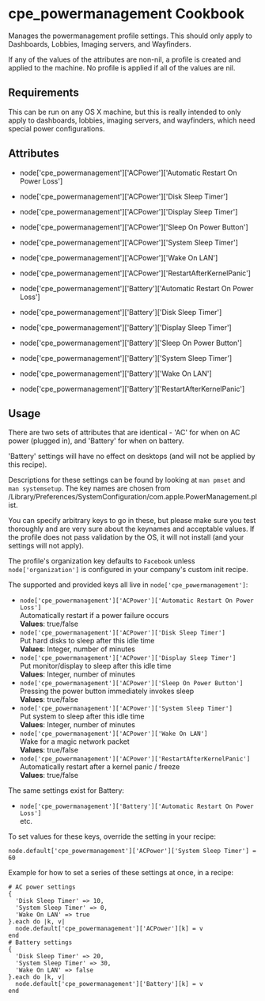 cpe_powermanagement Cookbook
=========================
Manages the powermanagement profile settings. This should only apply to Dashboards, Lobbies, Imaging servers, and Wayfinders.

If any of the values of the attributes are non-nil, a profile is created and applied to the machine. No profile is applied if all of the values are nil.


Requirements
------------
This can be run on any OS X machine, but this is really intended to only apply to dashboards, lobbies, imaging servers, and wayfinders, which need special power configurations.


Attributes
----------
* node['cpe_powermanagement']['ACPower']['Automatic Restart On Power Loss']
* node['cpe_powermanagement']['ACPower']['Disk Sleep Timer']
* node['cpe_powermanagement']['ACPower']['Display Sleep Timer']
* node['cpe_powermanagement']['ACPower']['Sleep On Power Button']
* node['cpe_powermanagement']['ACPower']['System Sleep Timer']
* node['cpe_powermanagement']['ACPower']['Wake On LAN']
* node['cpe_powermanagement']['ACPower']['RestartAfterKernelPanic']

* node['cpe_powermanagement']['Battery']['Automatic Restart On Power Loss']
* node['cpe_powermanagement']['Battery']['Disk Sleep Timer']
* node['cpe_powermanagement']['Battery']['Display Sleep Timer']
* node['cpe_powermanagement']['Battery']['Sleep On Power Button']
* node['cpe_powermanagement']['Battery']['System Sleep Timer']
* node['cpe_powermanagement']['Battery']['Wake On LAN']
* node['cpe_powermanagement']['Battery']['RestartAfterKernelPanic']

Usage
-----
There are two sets of attributes that are identical - 'AC' for when on AC power (plugged in), and 'Battery' for when on battery.

'Battery' settings will have no effect on desktops (and will not be applied by this recipe).

Descriptions for these settings can be found by looking at `man pmset` and `man systemsetup`.  The key names are chosen from /Library/Preferences/SystemConfiguration/com.apple.PowerManagement.plist.

You can specify arbitrary keys to go in these, but please make sure you test thoroughly and are very sure about the keynames and acceptable values. If the profile does not pass validation by the OS, it will not install (and your settings will not apply).

The profile's organization key defaults to `Facebook` unless `node['organization']` is
configured in your company's custom init recipe.

The supported and provided keys all live in `node['cpe_powermanagement']`:

* `node['cpe_powermanagement']['ACPower']['Automatic Restart On Power Loss']`  
Automatically restart if a power failure occurs  
**Values**: true/false  
* `node['cpe_powermanagement']['ACPower']['Disk Sleep Timer']`  
Put hard disks to sleep after this idle time  
**Values**: Integer, number of minutes  
* `node['cpe_powermanagement']['ACPower']['Display Sleep Timer']`  
Put monitor/display to sleep after this idle time  
**Values**: Integer, number of minutes  
* `node['cpe_powermanagement']['ACPower']['Sleep On Power Button']`  
Pressing the power button immediately invokes sleep  
**Values**: true/false  
* `node['cpe_powermanagement']['ACPower']['System Sleep Timer']`  
Put system to sleep after this idle time  
**Values**: Integer, number of minutes  
* `node['cpe_powermanagement']['ACPower']['Wake On LAN']`  
Wake for a magic network packet  
**Values**: true/false  
* `node['cpe_powermanagement']['ACPower']['RestartAfterKernelPanic']`  
Automatically restart after a kernel panic / freeze  
**Values**: true/false  

The same settings exist for Battery:  

* `node['cpe_powermanagement']['Battery']['Automatic Restart On Power Loss']`  
etc.  

To set values for these keys, override the setting in your recipe:

    node.default['cpe_powermanagement']['ACPower']['System Sleep Timer'] = 60

Example for how to set a series of these settings at once, in a recipe:

    # AC power settings
    {
      'Disk Sleep Timer' => 10,
      'System Sleep Timer' => 0,
      'Wake On LAN' => true
    }.each do |k, v|
      node.default['cpe_powermanagement']['ACPower'][k] = v
    end
    # Battery settings
    {
      'Disk Sleep Timer' => 20,
      'System Sleep Timer' => 30,
      'Wake On LAN' => false
    }.each do |k, v|
      node.default['cpe_powermanagement']['Battery'][k] = v
    end
